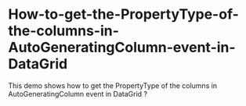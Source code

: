 # How-to-get-the-PropertyType-of-the-columns-in-AutoGeneratingColumn-event-in-DataGrid
This demo shows how to get the PropertyType of the columns in AutoGeneratingColumn event in DataGrid ?
